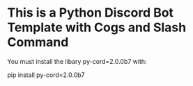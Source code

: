 
# This is a Python Discord Bot Template with Cogs and Slash Command

You must install the libary py-cord=2.0.0b7 with:

pip install py-cord=2.0.0b7

